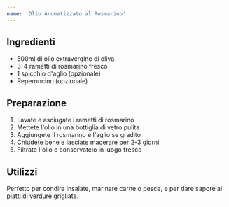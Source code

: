 ```yaml
---
name: 'Olio Aromatizzato al Rosmarino'
---
```


## Ingredienti

- 500ml di olio extravergine di oliva
- 3-4 rametti di rosmarino fresco
- 1 spicchio d'aglio (opzionale)
- Peperoncino (opzionale)

## Preparazione

1. Lavate e asciugate i rametti di rosmarino
2. Mettete l'olio in una bottiglia di vetro pulita
3. Aggiungete il rosmarino e l'aglio se gradito
4. Chiudete bene e lasciate macerare per 2-3 giorni
5. Filtrate l'olio e conservatelo in luogo fresco

## Utilizzi

Perfetto per condire insalate, marinare carne o pesce, e per dare sapore ai piatti di verdure grigliate.
